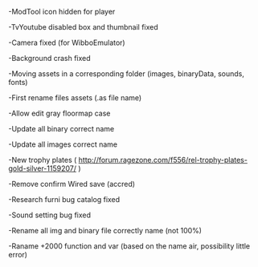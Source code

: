 -ModTool icon hidden for player

-TvYoutube disabled box and thumbnail fixed

-Camera fixed (for WibboEmulator)

-Background crash fixed

-Moving assets in a corresponding folder (images, binaryData, sounds, fonts)

-First rename files assets (.as file name)

-Allow edit gray floormap case

-Update all binary correct name

-Update all images correct name

-New trophy plates ( http://forum.ragezone.com/f556/rel-trophy-plates-gold-silver-1159207/ )

-Remove confirm Wired save (accred)

-Research furni bug catalog fixed

-Sound setting bug fixed

-Rename all img and binary file correctly name (not 100%)

-Raname +2000 function and var (based on the name air, possibility little error)